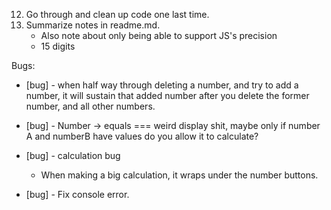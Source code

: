 12. Go through and clean up code one last time.
13. Summarize notes in readme.md.
    - Also note about only being able to support JS's precision
    - 15 digits


Bugs:

- [bug] - when half way through deleting a number, and try to add a number, it will sustain that added number after you delete the former number, and all other numbers.

- [bug] - Number -> equals === weird display shit, maybe only if number A and numberB have values do you allow it to calculate? 

- [bug] - calculation bug
    - When making a big calculation, it wraps under the number buttons.

- [bug] - Fix console error.


















